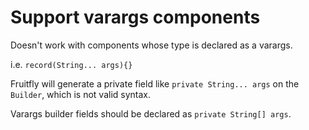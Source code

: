 # Support varargs components

Doesn't work with components whose type is declared as a varargs.

i.e. `record(String... args){}`

Fruitfly will generate a private field like `private String... args` on
the `Builder`, which is not valid syntax.

Varargs builder fields should be declared as `private String[] args`.
